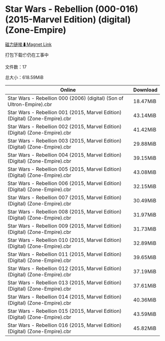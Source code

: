 # Star Wars - Rebellion (000-016) (2015-Marvel Edition) (digital) (Zone-Empire)

[磁力链接⬇Magnet Link](magnet:?xt=urn:btih:1c37651e9552924684be61366a89131b5ad691ed&dn=Star%20Wars%20-%20Rebellion%20%28000-016%29%20%282015-Marvel%20Edition%29%20%28digital%29%20%28Zone-Empire%29)

打包下载📦仍在工事中

文件数：17

总大小：618.59MiB

Online | Download
--- | ---
Star Wars - Rebellion 000 (2006) (digital) (Son of Ultron-Empire).cbr | 18.47MiB
Star Wars - Rebellion 001 (2015, Marvel Edition) (Digital) (Zone-Empire).cbr | 43.14MiB
Star Wars - Rebellion 002 (2015, Marvel Edition) (Digital) (Zone-Empire).cbr | 41.42MiB
Star Wars - Rebellion 003 (2015, Marvel Edition) (Digital) (Zone-Empire).cbr | 29.88MiB
Star Wars - Rebellion 004 (2015, Marvel Edition) (Digital) (Zone-Empire).cbr | 39.15MiB
Star Wars - Rebellion 005 (2015, Marvel Edition) (Digital) (Zone-Empire).cbr | 43.08MiB
Star Wars - Rebellion 006 (2015, Marvel Edition) (Digital) (Zone-Empire).cbr | 32.15MiB
Star Wars - Rebellion 007 (2015, Marvel Edition) (Digital) (Zone-Empire).cbr | 30.49MiB
Star Wars - Rebellion 008 (2015, Marvel Edition) (Digital) (Zone-Empire).cbr | 31.97MiB
Star Wars - Rebellion 009 (2015, Marvel Edition) (Digital) (Zone-Empire).cbr | 31.73MiB
Star Wars - Rebellion 010 (2015, Marvel Edition) (Digital) (Zone-Empire).cbr | 32.89MiB
Star Wars - Rebellion 011 (2015, Marvel Edition) (Digital) (Zone-Empire).cbr | 39.65MiB
Star Wars - Rebellion 012 (2015, Marvel Edition) (Digital) (Zone-Empire).cbr | 37.19MiB
Star Wars - Rebellion 013 (2015, Marvel Edition) (Digital) (Zone-Empire).cbr | 37.61MiB
Star Wars - Rebellion 014 (2015, Marvel Edition) (Digital) (Zone-Empire).cbr | 40.36MiB
Star Wars - Rebellion 015 (2015, Marvel Edition) (Digital) (Zone-Empire).cbr | 43.59MiB
Star Wars - Rebellion 016 (2015, Marvel Edition) (Digital) (Zone-Empire).cbr | 45.82MiB